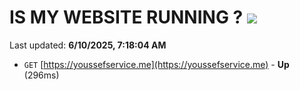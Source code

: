 # IS MY WEBSITE RUNNING ? [![](https://img.shields.io/static/v1?label=Sponsor&message=%E2%9D%A4&logo=GitHub&color=%23fe8e86)](https://github.com/sponsors/Youssef-Lehmam)

Last updated: **6/10/2025, 7:18:04 AM**

- `GET` [https://youssefservice.me](https://youssefservice.me) - **Up** (296ms)
